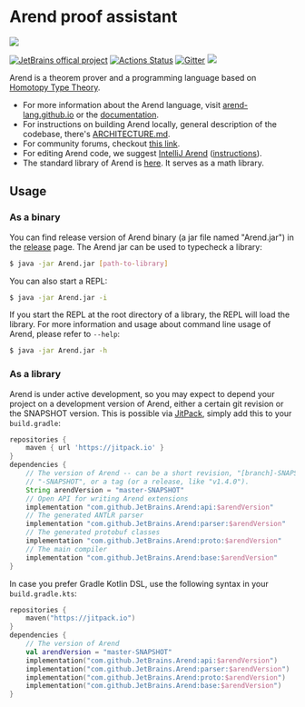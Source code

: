 # Arend proof assistant

![](https://arend-lang.github.io/assets/images/Logo_byJB.svg)

[![JetBrains offical project](https://jb.gg/badges/official.svg)](https://confluence.jetbrains.com/display/ALL/JetBrains+on+GitHub)
[![Actions Status](https://github.com/JetBrains/Arend/workflows/gradle/badge.svg)](https://github.com/JetBrains/Arend/actions)
[![Gitter](https://badges.gitter.im/arend-lang/community.svg)](https://gitter.im/arend-lang/community?utm_source=badge&utm_medium=badge&utm_campaign=pr-badge)
[![](https://jitpack.io/v/JetBrains/Arend.svg)](https://jitpack.io/#JetBrains/Arend)

Arend is a theorem prover and a programming language based on [Homotopy Type Theory](https://ncatlab.org/nlab/show/homotopy+type+theory).

+ For more information about the Arend language,
  visit [arend-lang.github.io](https://arend-lang.github.io/)
  or the [documentation](https://arend-lang.github.io/documentation/).
+ For instructions on building Arend locally, general description of the codebase,
  there's [ARCHITECTURE.md](ARCHITECTURE.md).
+ For community forums, checkout [this link](https://arend-lang.github.io/documentation/#forums).
+ For editing Arend code, we suggest [IntelliJ Arend](https://plugins.jetbrains.com/plugin/11162-arend)
  ([instructions](https://arend-lang.github.io/documentation/getting-started#intellij-arend)).
+ The standard library of Arend is [here](https://github.com/JetBrains/arend-lib).
  It serves as a math library.

## Usage

### As a binary

You can find release version of Arend binary (a jar file named "Arend.jar")
in the [release](https://github.com/JetBrains/Arend/releases) page.
The Arend jar can be used to typecheck a library:

```bash
$ java -jar Arend.jar [path-to-library]
```

You can also start a REPL:

```bash
$ java -jar Arend.jar -i
```

If you start the REPL at the root directory of a library, the REPL will load the library.
For more information and usage about command line usage of Arend, please refer to `--help`:

```bash
$ java -jar Arend.jar -h
```

### As a library

Arend is under active development, so you may expect to depend your project on
a development version of Arend,
either a certain git revision or the SNAPSHOT version.
This is possible via [JitPack](https://jitpack.io/#JetBrains/Arend/-SNAPSHOT),
simply add this to your `build.gradle`:

```groovy
repositories {
    maven { url 'https://jitpack.io' }
}
dependencies {
    // The version of Arend -- can be a short revision, "[branch]-SNAPSHOT",
    // "-SNAPSHOT", or a tag (or a release, like "v1.4.0").
    String arendVersion = "master-SNAPSHOT"
    // Open API for writing Arend extensions
    implementation "com.github.JetBrains.Arend:api:$arendVersion"
    // The generated ANTLR parser
    implementation "com.github.JetBrains.Arend:parser:$arendVersion"
    // The generated protobuf classes
    implementation "com.github.JetBrains.Arend:proto:$arendVersion"
    // The main compiler
    implementation "com.github.JetBrains.Arend:base:$arendVersion"
}
```

In case you prefer Gradle Kotlin DSL,
use the following syntax in your `build.gradle.kts`:

```kotlin
repositories {
    maven("https://jitpack.io")
}
dependencies {
    // The version of Arend
    val arendVersion = "master-SNAPSHOT"
    implementation("com.github.JetBrains.Arend:api:$arendVersion")
    implementation("com.github.JetBrains.Arend:parser:$arendVersion")
    implementation("com.github.JetBrains.Arend:proto:$arendVersion")
    implementation("com.github.JetBrains.Arend:base:$arendVersion")
}
```
